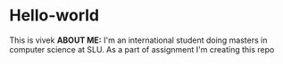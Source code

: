 # Hello-world
This is vivek 
**ABOUT ME:**
I'm an international student doing masters in computer science at SLU.
As a part of assignment I'm creating this repo
